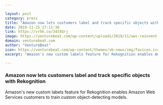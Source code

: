 ```yaml
---

layout: post
category: press
title: "Amazon now lets customers label and track specific objects with Rekognition"
date: 2019-11-25 17:11:30
link: https://vrhk.co/34tXGrj
image: https://venturebeat.com/wp-content/uploads/2018/11/aws-reinvent-e1571858296836.png?w=1200&strip=all
domain: venturebeat.com
author: "VentureBeat"
icon: https://venturebeat.com/wp-content/themes/vb-news/img/favicon.ico
excerpt: "Amazon's new custom labels feature for Rekognition enables Amazon Web Services customers to train custom object-detecting models."

---
```


### Amazon now lets customers label and track specific objects with Rekognition

Amazon's new custom labels feature for Rekognition enables Amazon Web Services customers to train custom object-detecting models.